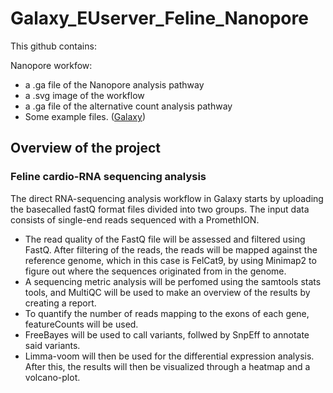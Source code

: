 # Galaxy_EUserver_Feline_Nanopore
This github contains:

Nanopore workfow: 
- a .ga file of the Nanopore analysis pathway
- a .svg image of the workflow 
- a .ga file of the alternative count analysis pathway
- Some example files. ([Galaxy](Galaxy)) 

## Overview of the project

### Feline cardio-RNA sequencing analysis  
The direct RNA-sequencing analysis workflow in Galaxy starts by uploading the basecalled fastQ format files divided into two groups. The input data consists of single-end reads sequenced with a PromethION.  
* The read quality of the FastQ file will be assessed and filtered using FastQ. After filtering of the reads, the reads will be mapped against the reference genome, which in this case is FelCat9, by using Minimap2 to figure out where the sequences originated from in the genome.
* A sequencing metric analysis will be perfomed using the samtools stats tools, and MultiQC will be used to make an overview of the results by creating a report. 
* To quantify the number of reads mapping to the exons of each gene, featureCounts will be used.
* FreeBayes will be used to call variants, follwed by SnpEff to annotate said variants. 
* Limma-voom will then be used for the differential expression analysis. After this, the results will then be visualized through a heatmap and a volcano-plot.
